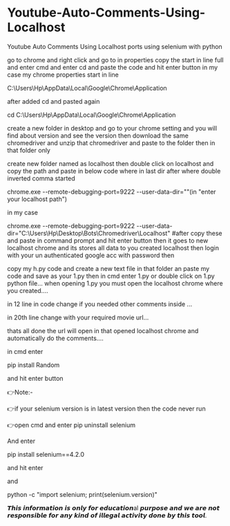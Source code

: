 # Youtube-Auto-Comments-Using-Localhost
Youtube Auto Comments Using Localhost ports using selenium with python

go to chrome and right click and go to in properties copy the start in line full and enter cmd and enter cd and paste the code and hit enter button in my case 
my chrome properties start in line 

C:\Users\Hp\AppData\Local\Google\Chrome\Application

after added cd and pasted again

cd C:\Users\Hp\AppData\Local\Google\Chrome\Application

create a new folder in desktop and go to your chrome setting and you will find about version and see the version then download the same chromedriver and unzip that chromedriver and paste to the folder then in that folder only

create new folder named as localhost then double click on localhost and copy the path and paste in below code where in last dir after where double inverted comma started 


chrome.exe --remote-debugging-port=9222 --user-data-dir=""(in "enter your localhost path") 

in my case

chrome.exe --remote-debugging-port=9222 --user-data-dir="C:\Users\Hp\Desktop\Bots\Chromedriver\Localhost"   #after copy these and paste in command prompt and hit enter button then it goes to new localhost chrome and its stores all data to you created localhost
then login with your un authenticated google acc with password then 

copy my h.py code and create a new text file in that folder an paste my code and save as your 1.py then in cmd enter 1.py or double click on 1.py python file...
when opening 1.py you must open the localhost chrome where you created....

in 12 line in code change if you needed other comments inside ...

in 20th line change with your required movie url...

thats all done the url will open in that opened localhost chrome and automatically do the comments....

in cmd enter

pip install Random 

and hit enter button

👉Note:-

👉if your selenium version is in latest version then the code never run

👉open cmd and enter pip uninstall selenium

And enter

pip install selenium==4.2.0

and hit enter

and

python -c "import selenium; print(selenium.version)"

𝙏𝙝𝙞𝙨 𝙞𝙣𝙛𝙤𝙧𝙢𝙖𝙩𝙞𝙤𝙣 𝙞𝙨 𝙤𝙣𝙡𝙮 𝙛𝙤𝙧 𝙚𝙙𝙪𝙘𝙖𝙩𝙞𝙤𝙣al 𝙥𝙪𝙧𝙥𝙤𝙨𝙚 𝙖𝙣𝙙 𝙬𝙚 𝙖𝙧𝙚 𝙣𝙤𝙩 𝙧𝙚𝙨𝙥𝙤𝙣𝙨𝙞𝙗𝙡𝙚 𝙛𝙤𝙧 𝙖𝙣𝙮 𝙠𝙞𝙣𝙙 𝙤𝙛 𝙞𝙡𝙡𝙚𝙜𝙖𝙡 𝙖𝙘𝙩𝙞𝙫𝙞𝙩𝙮 𝙙𝙤𝙣𝙚 𝙗𝙮 𝙩𝙝𝙞𝙨 𝙩𝙤𝙤𝙡.
